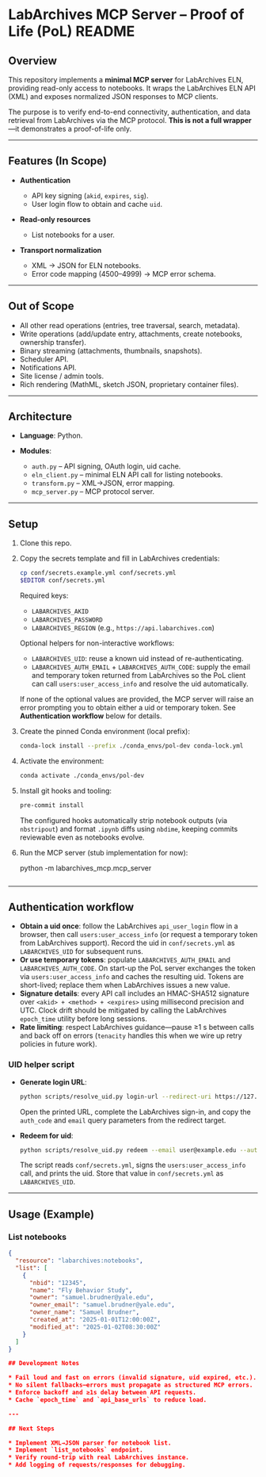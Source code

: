 # LabArchives MCP Server – Proof of Life (PoL) README

## Overview

This repository implements a **minimal MCP server** for LabArchives ELN, providing read-only access to notebooks. It wraps the LabArchives ELN API (XML) and exposes normalized JSON responses to MCP clients.

The purpose is to verify end-to-end connectivity, authentication, and data retrieval from LabArchives via the MCP protocol. **This is not a full wrapper**—it demonstrates a proof-of-life only.

---

## Features (In Scope)

* **Authentication**

  * API key signing (`akid`, `expires`, `sig`).
  * User login flow to obtain and cache `uid`.
* **Read-only resources**

  * List notebooks for a user.
* **Transport normalization**

  * XML → JSON for ELN notebooks.
  * Error code mapping (4500–4999) → MCP error schema.

---

## Out of Scope

* All other read operations (entries, tree traversal, search, metadata).
* Write operations (add/update entry, attachments, create notebooks, ownership transfer).
* Binary streaming (attachments, thumbnails, snapshots).
* Scheduler API.
* Notifications API.
* Site license / admin tools.
* Rich rendering (MathML, sketch JSON, proprietary container files).

---

## Architecture

* **Language**: Python.
* **Modules**:

  * `auth.py` – API signing, OAuth login, uid cache.
  * `eln_client.py` – minimal ELN API call for listing notebooks.
  * `transform.py` – XML→JSON, error mapping.
  * `mcp_server.py` – MCP protocol server.

---

## Setup

1. Clone this repo.
2. Copy the secrets template and fill in LabArchives credentials:

   ```bash
   cp conf/secrets.example.yml conf/secrets.yml
   $EDITOR conf/secrets.yml
   ```

   Required keys:

   - `LABARCHIVES_AKID`
   - `LABARCHIVES_PASSWORD`
   - `LABARCHIVES_REGION` (e.g., `https://api.labarchives.com`)

   Optional helpers for non-interactive workflows:

   - `LABARCHIVES_UID`: reuse a known uid instead of re-authenticating.
   - `LABARCHIVES_AUTH_EMAIL` + `LABARCHIVES_AUTH_CODE`: supply the email and temporary token returned from LabArchives so the PoL client can call `users:user_access_info` and resolve the uid automatically.

   If none of the optional values are provided, the MCP server will raise an error prompting you to obtain either a uid or temporary token. See **Authentication workflow** below for details.
3. Create the pinned Conda environment (local prefix):

   ```bash
   conda-lock install --prefix ./conda_envs/pol-dev conda-lock.yml
   ```
4. Activate the environment:

   ```bash
   conda activate ./conda_envs/pol-dev
   ```
5. Install git hooks and tooling:

   ```bash
   pre-commit install
   ```

   The configured hooks automatically strip notebook outputs (via `nbstripout`) and
   format `.ipynb` diffs using `nbdime`, keeping commits reviewable even as notebooks evolve.
6. Run the MCP server (stub implementation for now):

   python -m labarchives_mcp.mcp_server
   ```

---

## Authentication workflow

- **Obtain a uid once**: follow the LabArchives `api_user_login` flow in a browser, then call `users:user_access_info` (or request a temporary token from LabArchives support). Record the uid in `conf/secrets.yml` as `LABARCHIVES_UID` for subsequent runs.
- **Or use temporary tokens**: populate `LABARCHIVES_AUTH_EMAIL` and `LABARCHIVES_AUTH_CODE`. On start-up the PoL server exchanges the token via `users:user_access_info` and caches the resulting uid. Tokens are short-lived; replace them when LabArchives issues a new value.
- **Signature details**: every API call includes an HMAC-SHA512 signature over `<akid> + <method> + <expires>` using millisecond precision and UTC. Clock drift should be mitigated by calling the LabArchives `epoch_time` utility before long sessions.
- **Rate limiting**: respect LabArchives guidance—pause ≥1 s between calls and back off on errors (`tenacity` handles this when we wire up retry policies in future work).

### UID helper script

- **Generate login URL**:

  ```bash
  python scripts/resolve_uid.py login-url --redirect-uri https://127.0.0.1/callback
  ```

  Open the printed URL, complete the LabArchives sign-in, and copy the `auth_code` and `email` query parameters from the redirect target.

- **Redeem for uid**:

  ```bash
  python scripts/resolve_uid.py redeem --email user@example.edu --auth-code <auth_code>
  ```

  The script reads `conf/secrets.yml`, signs the `users:user_access_info` call, and prints the uid. Store that value in `conf/secrets.yml` as `LABARCHIVES_UID`.

---

## Usage (Example)

### List notebooks

```json
{
  "resource": "labarchives:notebooks",
  "list": [
    {
      "nbid": "12345",
      "name": "Fly Behavior Study",
      "owner": "samuel.brudner@yale.edu",
      "owner_email": "samuel.brudner@yale.edu",
      "owner_name": "Samuel Brudner",
      "created_at": "2025-01-01T12:00:00Z",
      "modified_at": "2025-01-02T08:30:00Z"
    }
  ]
}

## Development Notes

* Fail loud and fast on errors (invalid signature, uid expired, etc.).
* No silent fallbacks—errors must propagate as structured MCP errors.
* Enforce backoff and ≥1s delay between API requests.
* Cache `epoch_time` and `api_base_urls` to reduce load.

---

## Next Steps

* Implement XML→JSON parser for notebook list.
* Implement `list_notebooks` endpoint.
* Verify round-trip with real LabArchives instance.
* Add logging of requests/responses for debugging.
